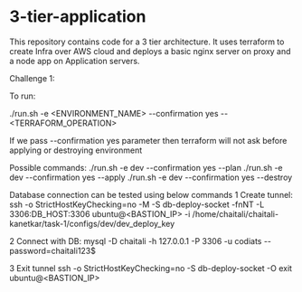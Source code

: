 # 3-tier-application
This repository contains code for a 3 tier architecture. It uses terraform to create Infra over AWS cloud and deploys a basic nginx server on proxy and a node app on Application servers.

Challenge 1:

To run:

./run.sh -e <ENVIRONMENT_NAME> --confirmation yes --<TERRAFORM_OPERATION>

If we pass --confirmation yes parameter then terraform will not ask before applying or destroying environment

Possible commands:
./run.sh -e dev --confirmation yes --plan
./run.sh -e dev --confirmation yes --apply
./run.sh -e dev --confirmation yes --destroy


Database connection can be tested using below commands
1 Create tunnel:
ssh -o StrictHostKeyChecking=no -M -S db-deploy-socket -fnNT -L 3306:DB_HOST:3306 ubuntu@<BASTION_IP> -i /home/chaitali/chaitali-kanetkar/task-1/configs/dev/dev_deploy_key

2 Connect with DB:
mysql -D chaitali -h 127.0.0.1  -P 3306 -u codiats  --password=chaitali123$

3 Exit tunnel
ssh -o StrictHostKeyChecking=no -S db-deploy-socket -O exit ubuntu@<BASTION_IP>
